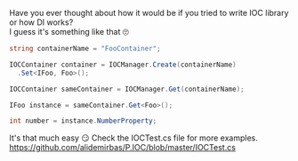 Have you ever thought about how it would be if you tried to write IOC library or how DI works?  
I guess it's something like that 🙄  

```csharp
string containerName = "FooContainer";

IOCContainer container = IOCManager.Create(containerName)
  .Set<IFoo, Foo>();

IOCContainer sameContainer = IOCManager.Get(containerName);

IFoo instance = sameContainer.Get<Foo>();

int number = instance.NumberProperty;
```

It's that much easy 😏 Check the IOCTest.cs file for more examples.  
https://github.com/alidemirbas/P.IOC/blob/master/IOCTest.cs  
